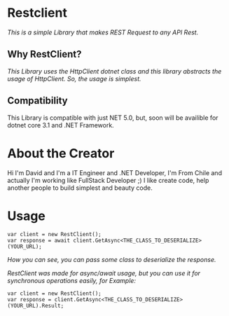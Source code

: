 # Restclient
_This is a simple Library that makes REST Request to any API Rest._

## Why RestClient?
_This Library uses the HttpClient dotnet class and this library abstracts the usage of HttpClient.
So, the usage is simplest._

## Compatibility
This Library is compatible with just NET 5.0, but, soon will be availible for dotnet core 3.1 and
.NET Framework.

# About the Creator
Hi I'm David and I'm a IT Engineer and .NET Developer,
I'm From Chile and actually I'm working like FullStack Developer ;)
I like create code, help another people to build simplest and beauty code.

# Usage
```
var client = new RestClient();
var response = await client.GetAsync<THE_CLASS_TO_DESERIALIZE>(YOUR_URL);
```
_How you can see, you can pass some class to deserialize the response._

_RestClient was made for async/await usage, but you can use it for synchronous operations easily, for Example:_
```
var client = new RestClient();
var response = client.GetAsync<THE_CLASS_TO_DESERIALIZE>(YOUR_URL).Result;
```
